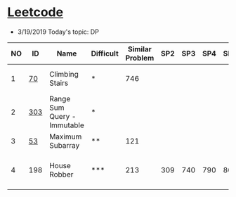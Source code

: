 # [Leetcode](https://leetcode.com/problemset/all/) 
* 3/19/2019 Today's topic: DP


NO|ID | Name | Difficult | Similar Problem | SP2| SP3| SP4 | SP5 | SP6| SP7| Remark1 
--- | --- | --- | --- | --- |--- |--- |--- |--- |--- |--- |--- 
1|[70](https://leetcode.com/problems/climbing-stairs/) | Climbing Stairs | * | 746 |  |   |   |   |    |   |  I: O(n), S = O(n), T = O(n)  
2|[303](https://leetcode.com/problems/range-sum-query-immutable/)| Range Sum Query - Immutable | * |   |   |   |    |   |    |    
3|[53](https://leetcode.com/problems/maximum-subarray/) | Maximum Subarray | ** | 121 |   |   |   |   |    |   |    | 
4|198 | House Robber | *** | 213 | 309 | 740 | 790 | 801 |    |   |  I: O(n), S = O(3n), T = O(3n)  

